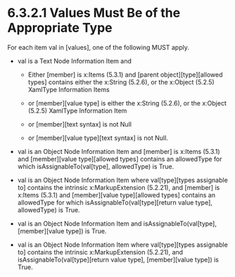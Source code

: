 <html dir="LTR" xmlns:mshelp="http://msdn.microsoft.com/mshelp" xmlns:ddue="http://ddue.schemas.microsoft.com/authoring/2003/5" xmlns:xlink="http://www.w3.org/1999/xlink" xmlns:tool="http://www.microsoft.com/tooltip"><body><input type="hidden" id="userDataCache" class="userDataStyle"><input type="hidden" id="hiddenScrollOffset"><img id="dropDownImage" style="display:none; height:0; width:0;" src="../local/drpdown.gif"><img id="dropDownHoverImage" style="display:none; height:0; width:0;" src="../local/drpdown_orange.gif"><img id="collapseImage" style="display:none; height:0; width:0;" src="../local/collapse.gif"><img id="expandImage" style="display:none; height:0; width:0;" src="../local/exp.gif"><img id="collapseAllImage" style="display:none; height:0; width:0;" src="../local/collall.gif"><img id="expandAllImage" style="display:none; height:0; width:0;" src="../local/expall.gif"><img id="copyImage" style="display:none; height:0; width:0;" src="../local/copycode.gif"><img id="copyHoverImage" style="display:none; height:0; width:0;" src="../local/copycodeHighlight.gif"><div id="header"><h1 class="heading">6.3.2.1 Values Must Be of the Appropriate Type</h1></div><div id="mainSection"><div id="mainBody"><div id="allHistory" class="saveHistory" onsave="saveAll()" onload="loadAll()"></div>
			<div id="sectionSection0" class="section" name="collapseableSection"><content xmlns="http://ddue.schemas.microsoft.com/authoring/2003/5" xmlns:wsd="http://wsdev.schemas.microsoft.com/authoring/2008/2" xmlns:msxsl="urn:schemas-microsoft-com:xslt" xmlns:script="urn:script" xmlns:build="urn:build">
				</content></div><div id="sectionSection1" class="section" name="collapseableSection"><content xmlns="http://ddue.schemas.microsoft.com/authoring/2003/5" xmlns:wsd="http://wsdev.schemas.microsoft.com/authoring/2008/2" xmlns:msxsl="urn:schemas-microsoft-com:xslt" xmlns:script="urn:script" xmlns:build="urn:build">
					<p xmlns="">For each item val in [values], one of the following MUST apply.</p>
					<ul xmlns=""><li class="unordered">
							<p class="BulletedList">val is a Text Node Information Item and</p>
							<ul><li class="unordered">
									<p class="BulletedList2">Either [member] is x:Items (5.3.1) and [parent object][type][allowed types] contains either the x:String (5.2.6), or the x:Object (5.2.5) XamlType Information Items</p>
								</li><li class="unordered">
									<p class="BulletedList2">or [member][value type] is either the x:String (5.2.6), or the x:Object (5.2.5) XamlType Information Item</p>
								</li><li class="unordered">
									<p class="BulletedList2">or [member][text syntax] is not Null</p>
								</li><li class="unordered">
									<p class="BulletedList2">or [member][value type][text syntax] is not Null.</p>
								</li></ul>
						</li><li class="unordered">
							<p class="BulletedList">val is an Object Node Information Item and [member] is x:Items (5.3.1) and [member][value type][allowed types] contains an allowedType for which isAssignableTo(val[type], allowedType) is True.</p>
						</li><li class="unordered">
							<p class="BulletedList">val is an Object Node Information Item where val[type][types assignable to] contains the intrinsic x:MarkupExtension (5.2.21), and [member] is x:Items (5.3.1) and [member][value type][allowed types] contains an allowedType for which isAssignableTo(val[type][return value type], allowedType) is True.</p>
						</li><li class="unordered">
							<p class="BulletedList">val is an Object Node Information Item and isAssignableTo(val[type], [member][value type]) is True.</p>
						</li><li class="unordered">
							<p class="BulletedList">val is an Object Node Information Item where val[type][types assignable to] contains the intrinsic x:MarkupExtension (5.2.21), and isAssignableTo(val[type][return value type], [member][value type]) is True.</p>
						</li></ul>
				</content></div><!--[if gte IE 5]>
			<tool:tip element="languageFilterToolTip" avoidmouse="false"/>
		<![endif]--></div><a name="feedback"></a><span></span></div></body></html>